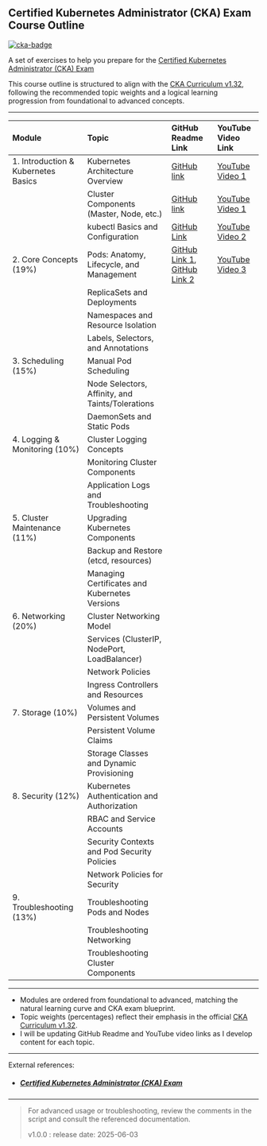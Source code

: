 ## Certified Kubernetes Administrator (CKA) Exam Course Outline

[![cka-badge](https://training.linuxfoundation.org/wp-content/uploads/2019/03/logo_cka_whitetext-300x293.png)](https://training.linuxfoundation.org/certification/certified-kubernetes-administrator-cka/)

A set of exercises to help you prepare for the [Certified Kubernetes Administrator (CKA) Exam](https://www.cncf.io/certification/cka/)

This course outline is structured to align with the [CKA Curriculum v1.32](https://github.com/cncf/curriculum/blob/master/CKA_Curriculum_v1.32.pdf), following the recommended topic weights and a logical learning progression from foundational to advanced concepts.

---

| Module | Topic | GitHub Readme Link | YouTube Video Link |
| :-- | :-- | :-- | :-- |
| 1. Introduction \& Kubernetes Basics | Kubernetes Architecture Overview | [GitHub link](Introduction_and_Basics/Kubernetes_Architecture.md) | [YouTube Video 1](https://www.youtube.com/watch?v=hPsKGywgxbM) |
|  | Cluster Components (Master, Node, etc.) | [GitHub link](Introduction_and_Basics/Kubernetes_Architecture.md) | [YouTube Video 1](https://www.youtube.com/watch?v=hPsKGywgxbM)  |
|  | kubectl Basics and Configuration | [GitHub Link](Introduction_and_Basics/getting_started_with_docker.md) | [YouTube Video 2](https://www.youtube.com/watch?v=kKfLotzx-Cs) |
| 2. Core Concepts (19%) | Pods: Anatomy, Lifecycle, and Management | [GitHub Link 1](Core_Concepts/Pods_Imperative_vs_Declarative.md), [GitHub Link 2](Core_Concepts/What_Makes_Up_a_Kubernetes_Pod.md) | [YouTube Video 3](TBD) |
|  | ReplicaSets and Deployments |  |  |
|  | Namespaces and Resource Isolation |  |  |
|  | Labels, Selectors, and Annotations |  |  |
| 3. Scheduling (15%) | Manual Pod Scheduling |  |  |
|  | Node Selectors, Affinity, and Taints/Tolerations |  |  |
|  | DaemonSets and Static Pods |  |  |
| 4. Logging \& Monitoring (10%) | Cluster Logging Concepts |  |  |
|  | Monitoring Cluster Components |  |  |
|  | Application Logs and Troubleshooting |  |  |
| 5. Cluster Maintenance (11%) | Upgrading Kubernetes Components |  |  |
|  | Backup and Restore (etcd, resources) |  |  |
|  | Managing Certificates and Kubernetes Versions |  |  |
| 6. Networking (20%) | Cluster Networking Model |  |  |
|  | Services (ClusterIP, NodePort, LoadBalancer) |  |  |
|  | Network Policies |  |  |
|  | Ingress Controllers and Resources |  |  |
| 7. Storage (10%) | Volumes and Persistent Volumes |  |  |
|  | Persistent Volume Claims |  |  |
|  | Storage Classes and Dynamic Provisioning |  |  |
| 8. Security (12%) | Kubernetes Authentication and Authorization |  |  |
|  | RBAC and Service Accounts |  |  |
|  | Security Contexts and Pod Security Policies |  |  |
|  | Network Policies for Security |  |  |
| 9. Troubleshooting (13%) | Troubleshooting Pods and Nodes |  |  |
|  | Troubleshooting Networking |  |  |
|  | Troubleshooting Cluster Components |  |  |


---

- Modules are ordered from foundational to advanced, matching the natural learning curve and CKA exam blueprint.
- Topic weights (percentages) reflect their emphasis in the official [CKA Curriculum v1.32](https://github.com/cncf/curriculum/blob/master/CKA_Curriculum_v1.32.pdf).
- I will be updating GitHub Readme and YouTube video links as I develop content for each topic.

---

External references:
* ##### [Certified Kubernetes Administrator (CKA) Exam](cka_external_reference.md)

---

> For advanced usage or troubleshooting, review the comments in the script and consult the referenced documentation.
>
> v1.0.0 : release date: 2025-06-03
